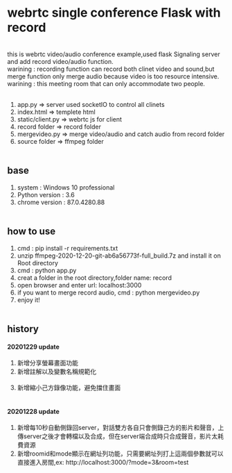 # webrtc single conference Flask with record
<br>
this is webrtc video/audio conference example,used flask Signaling server and add record video/audio function.<br>
warining : recording function can record both clinet video and sound,but merge function only merge audio because video is too resource intensive.<br>
warining : this meeting room that can only accommodate two people.<br><br>


1. app.py => server used socketIO to control all clinets<br>
2. index.html => templete html<br>
3. static/client.py => webrtc js for client<br>
4. record folder => record folder<br>
5. mergevideo.py => merge video/audio and catch audio from record folder<br>
6. source folder => ffmpeg folder<br><br>

## base 
1. system : Windows 10 professional<br>
2. Python version : 3.6 <br>
3. chrome version : 87.0.4280.88<br><br>

## how to use
1. cmd : pip install -r requirements.txt<br>
2. unzip ffmpeg-2020-12-20-git-ab6a56773f-full_build.7z and install it on Root directory<br>
3. cmd : python app.py<br>
4. creat a folder in the root directory,folder name: record
5. open browser and enter url: localhost:3000<br>
6. if you want to merge record audio, cmd : python mergevideo.py<br>
7. enjoy it!<br><br>

## history

#### 20201229 update
1. 新增分享螢幕畫面功能<br>
2. 新增註解以及變數名稱規範化<br><br>
3. 新增縮小己方錄像功能，避免擋住畫面<br><br>

#### 20201228 update
1. 新增每10秒自動側錄回server，對話雙方各自只會側錄己方的影片和聲音，上傳server之後才會轉檔以及合成，但在server端合成時只合成聲音，影片太耗費資源<br>
2. 新增roomid和mode顯示在網址列功能，只需要網址列打上這兩個參數就可以直接進入房間,ex: http://localhost:3000/?mode=3&room=test<br><br>